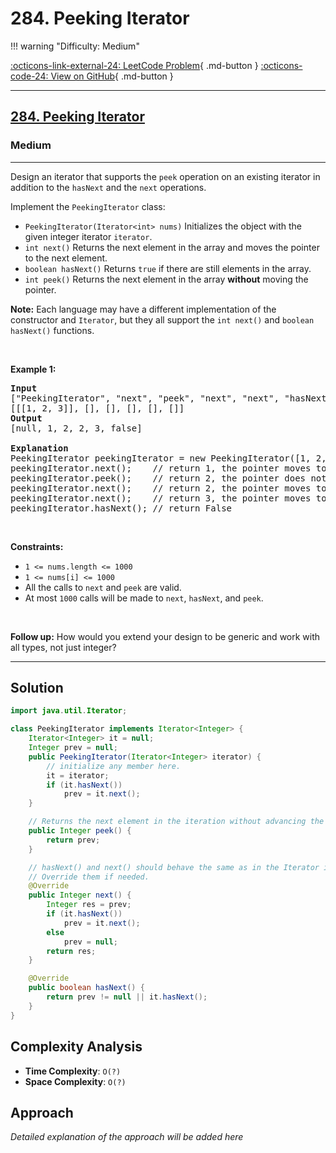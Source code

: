 # 284. Peeking Iterator

!!! warning "Difficulty: Medium"

[:octicons-link-external-24: LeetCode Problem](https://leetcode.com/problems/peeking-iterator/){ .md-button }
[:octicons-code-24: View on GitHub](https://github.com/RAJ8664/Leetcode/tree/master/0284-peeking-iterator){ .md-button }

---

<h2><a href="https://leetcode.com/problems/peeking-iterator">284. Peeking Iterator</a></h2><h3>Medium</h3><hr><p>Design an iterator that supports the <code>peek</code> operation on an existing iterator in addition to the <code>hasNext</code> and the <code>next</code> operations.</p>

<p>Implement the <code>PeekingIterator</code> class:</p>

<ul>
	<li><code>PeekingIterator(Iterator&lt;int&gt; nums)</code> Initializes the object with the given integer iterator <code>iterator</code>.</li>
	<li><code>int next()</code> Returns the next element in the array and moves the pointer to the next element.</li>
	<li><code>boolean hasNext()</code> Returns <code>true</code> if there are still elements in the array.</li>
	<li><code>int peek()</code> Returns the next element in the array <strong>without</strong> moving the pointer.</li>
</ul>

<p><strong>Note:</strong> Each language may have a different implementation of the constructor and <code>Iterator</code>, but they all support the <code>int next()</code> and <code>boolean hasNext()</code> functions.</p>

<p>&nbsp;</p>
<p><strong class="example">Example 1:</strong></p>

<pre>
<strong>Input</strong>
[&quot;PeekingIterator&quot;, &quot;next&quot;, &quot;peek&quot;, &quot;next&quot;, &quot;next&quot;, &quot;hasNext&quot;]
[[[1, 2, 3]], [], [], [], [], []]
<strong>Output</strong>
[null, 1, 2, 2, 3, false]

<strong>Explanation</strong>
PeekingIterator peekingIterator = new PeekingIterator([1, 2, 3]); // [<u><strong>1</strong></u>,2,3]
peekingIterator.next();    // return 1, the pointer moves to the next element [1,<u><strong>2</strong></u>,3].
peekingIterator.peek();    // return 2, the pointer does not move [1,<u><strong>2</strong></u>,3].
peekingIterator.next();    // return 2, the pointer moves to the next element [1,2,<u><strong>3</strong></u>]
peekingIterator.next();    // return 3, the pointer moves to the next element [1,2,3]
peekingIterator.hasNext(); // return False
</pre>

<p>&nbsp;</p>
<p><strong>Constraints:</strong></p>

<ul>
	<li><code>1 &lt;= nums.length &lt;= 1000</code></li>
	<li><code>1 &lt;= nums[i] &lt;= 1000</code></li>
	<li>All the calls to <code>next</code> and <code>peek</code> are valid.</li>
	<li>At most <code>1000</code> calls will be made to <code>next</code>, <code>hasNext</code>, and <code>peek</code>.</li>
</ul>

<p>&nbsp;</p>
<strong>Follow up:</strong> How would you extend your design to be generic and work with all types, not just integer?

---

## Solution

```java
import java.util.Iterator;

class PeekingIterator implements Iterator<Integer> {
    Iterator<Integer> it = null;
    Integer prev = null;
    public PeekingIterator(Iterator<Integer> iterator) {
        // initialize any member here.
        it = iterator;
        if (it.hasNext())
            prev = it.next();
    }

    // Returns the next element in the iteration without advancing the iterator.
    public Integer peek() {
        return prev;
    }

    // hasNext() and next() should behave the same as in the Iterator interface.
    // Override them if needed.
    @Override
    public Integer next() {
        Integer res = prev;
        if (it.hasNext())
            prev = it.next();
        else
            prev = null;
        return res;
    }

    @Override
    public boolean hasNext() {
        return prev != null || it.hasNext();
    }
}
```

## Complexity Analysis

- **Time Complexity**: `O(?)`
- **Space Complexity**: `O(?)`

## Approach

*Detailed explanation of the approach will be added here*

